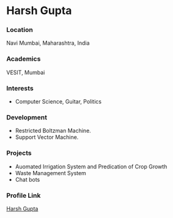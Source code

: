 # Harsh Gupta

### Location

Navi Mumbai, Maharashtra, India

### Academics

VESIT, Mumbai

### Interests

- Computer Science, Guitar, Politics

### Development

- Restricted Boltzman Machine.
- Support Vector Machine.

### Projects

- Auomated Irrigation System and Predication of Crop Growth
- Waste Management System
- Chat bots

### Profile Link

[Harsh Gupta](https://github.com/HarshGrandeur)
